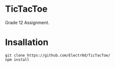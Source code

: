 # TicTacToe
Grade 12 Assignment.
# Insallation
```
git clone https://github.com/Electr0d/TicTacToe/
npm install
```
